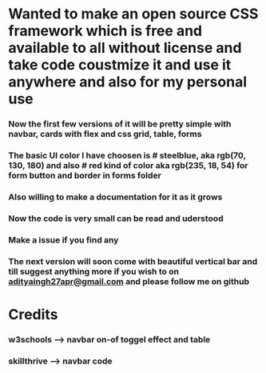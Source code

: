 # Wanted to make an open source CSS framework which is free and available to all without license and take code coustmize it and use it anywhere and also for my personal use
### Now the first few versions of it will be pretty simple with navbar, cards with flex and css grid, table, forms
### The basic UI color I have choosen is # **steelblue**, aka rgb(70, 130, 180) and also # **red** kind of color aka rgb(235, 18, 54) for form button and border in forms folder 
### Also willing to make a documentation for it as it grows
### Now the code is very small can be read and uderstood
### Make a issue if you find any 
### The next version will soon come with beautiful vertical bar and till suggest anything more if you wish to on adityaingh27apr@gmail.com and please follow me on github   
# Credits
### w3schools --> navbar on-of toggel effect and table 
### skillthrive --> navbar code
